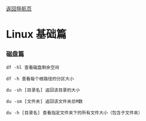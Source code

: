 [返回导航页](https://cqzhen.github.io/blog.html "导航页面")

# Linux 基础篇

### 磁盘篇
	df -hl 查看磁盘剩余空间
	
	df -h 查看每个根路径的分区大小

	du -sh [目录名] 返回该目录的大小

	du -sm [文件夹] 返回该文件夹总M数

	du -h [目录名] 查看指定文件夹下的所有文件大小（包含子文件夹）
